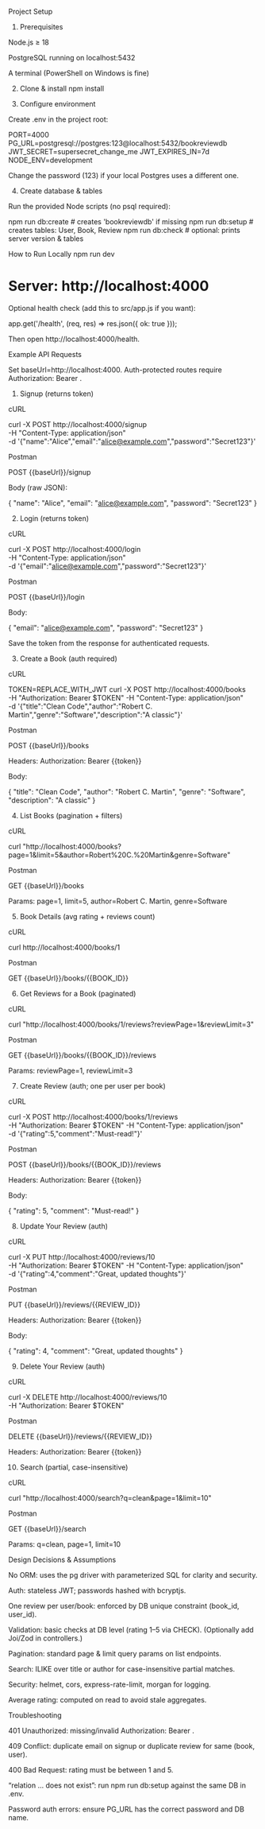Project Setup
1) Prerequisites

Node.js ≥ 18

PostgreSQL running on localhost:5432

A terminal (PowerShell on Windows is fine)

2) Clone & install
npm install

3) Configure environment

Create .env in the project root:

PORT=4000
PG_URL=postgresql://postgres:123@localhost:5432/bookreviewdb
JWT_SECRET=supersecret_change_me
JWT_EXPIRES_IN=7d
NODE_ENV=development


Change the password (123) if your local Postgres uses a different one.

4) Create database & tables

Run the provided Node scripts (no psql required):

npm run db:create   # creates 'bookreviewdb' if missing
npm run db:setup    # creates tables: User, Book, Review
npm run db:check    # optional: prints server version & tables

How to Run Locally
npm run dev
# Server: http://localhost:4000


Optional health check (add this to src/app.js if you want):

app.get('/health', (req, res) => res.json({ ok: true }));


Then open http://localhost:4000/health.

Example API Requests

Set baseUrl=http://localhost:4000.
Auth-protected routes require Authorization: Bearer <token>.

1) Signup (returns token)

cURL

curl -X POST http://localhost:4000/signup \
  -H "Content-Type: application/json" \
  -d '{"name":"Alice","email":"alice@example.com","password":"Secret123"}'


Postman

POST {{baseUrl}}/signup

Body (raw JSON):

{ "name": "Alice", "email": "alice@example.com", "password": "Secret123" }

2) Login (returns token)

cURL

curl -X POST http://localhost:4000/login \
  -H "Content-Type: application/json" \
  -d '{"email":"alice@example.com","password":"Secret123"}'


Postman

POST {{baseUrl}}/login

Body:

{ "email": "alice@example.com", "password": "Secret123" }


Save the token from the response for authenticated requests.

3) Create a Book (auth required)

cURL

TOKEN=REPLACE_WITH_JWT
curl -X POST http://localhost:4000/books \
  -H "Authorization: Bearer $TOKEN" -H "Content-Type: application/json" \
  -d '{"title":"Clean Code","author":"Robert C. Martin","genre":"Software","description":"A classic"}'


Postman

POST {{baseUrl}}/books

Headers: Authorization: Bearer {{token}}

Body:

{
  "title": "Clean Code",
  "author": "Robert C. Martin",
  "genre": "Software",
  "description": "A classic"
}

4) List Books (pagination + filters)

cURL

curl "http://localhost:4000/books?page=1&limit=5&author=Robert%20C.%20Martin&genre=Software"


Postman

GET {{baseUrl}}/books

Params: page=1, limit=5, author=Robert C. Martin, genre=Software

5) Book Details (avg rating + reviews count)

cURL

curl http://localhost:4000/books/1


Postman

GET {{baseUrl}}/books/{{BOOK_ID}}

6) Get Reviews for a Book (paginated)

cURL

curl "http://localhost:4000/books/1/reviews?reviewPage=1&reviewLimit=3"


Postman

GET {{baseUrl}}/books/{{BOOK_ID}}/reviews

Params: reviewPage=1, reviewLimit=3

7) Create Review (auth; one per user per book)

cURL

curl -X POST http://localhost:4000/books/1/reviews \
  -H "Authorization: Bearer $TOKEN" -H "Content-Type: application/json" \
  -d '{"rating":5,"comment":"Must-read!"}'


Postman

POST {{baseUrl}}/books/{{BOOK_ID}}/reviews

Headers: Authorization: Bearer {{token}}

Body:

{ "rating": 5, "comment": "Must-read!" }

8) Update Your Review (auth)

cURL

curl -X PUT http://localhost:4000/reviews/10 \
  -H "Authorization: Bearer $TOKEN" -H "Content-Type: application/json" \
  -d '{"rating":4,"comment":"Great, updated thoughts"}'


Postman

PUT {{baseUrl}}/reviews/{{REVIEW_ID}}

Headers: Authorization: Bearer {{token}}

Body:

{ "rating": 4, "comment": "Great, updated thoughts" }

9) Delete Your Review (auth)

cURL

curl -X DELETE http://localhost:4000/reviews/10 \
  -H "Authorization: Bearer $TOKEN"


Postman

DELETE {{baseUrl}}/reviews/{{REVIEW_ID}}

Headers: Authorization: Bearer {{token}}

10) Search (partial, case-insensitive)

cURL

curl "http://localhost:4000/search?q=clean&page=1&limit=10"


Postman

GET {{baseUrl}}/search

Params: q=clean, page=1, limit=10

Design Decisions & Assumptions

No ORM: uses the pg driver with parameterized SQL for clarity and security.

Auth: stateless JWT; passwords hashed with bcryptjs.

One review per user/book: enforced by DB unique constraint (book_id, user_id).

Validation: basic checks at DB level (rating 1–5 via CHECK). (Optionally add Joi/Zod in controllers.)

Pagination: standard page & limit query params on list endpoints.

Search: ILIKE over title or author for case-insensitive partial matches.

Security: helmet, cors, express-rate-limit, morgan for logging.

Average rating: computed on read to avoid stale aggregates.

Troubleshooting

401 Unauthorized: missing/invalid Authorization: Bearer <token>.

409 Conflict: duplicate email on signup or duplicate review for same (book, user).

400 Bad Request: rating must be between 1 and 5.

“relation … does not exist”: run npm run db:setup against the same DB in .env.

Password auth errors: ensure PG_URL has the correct password and DB name.
